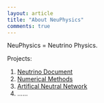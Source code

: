 ```yaml
---
layout: article
title: "About NeuPhysics"
comments: true
---
```


NeuPhysics = Neutrino Physics.

Projects:

1. [Neutrino Document](http://neutrino.readthedocs.org/)
2. [Numerical Methods](https://github.com/NeuPhysics/NumSolTUn)
3. [Artifical Neutral Network](https://github.com/NeuPhysics/aNN)
4. ......
